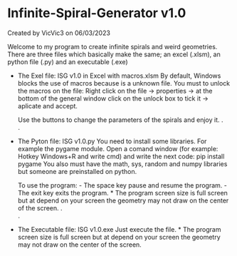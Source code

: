 # Infinite-Spiral-Generator v1.0
  Created by VicVic3
  on 06/03/2023
  
  Welcome to my program to create infinite spirals and weird geometries.
  There are three files which basically make the same; an excel (.xlsm), an python file (.py) and an executable (.exe)
  
  - The Exel file:    ISG v1.0 in Excel with macros.xlsm
      By default, Windows blocks the use of macros because is a unknown file.
      You must to unlock the macros on the file:
           Right click on the file -> properties -> at the bottom of the general window click on the unlock box to tick it -> aplicate and accept.
          
      Use the buttons to change the parameters of the spirals and enjoy it.
.      
.      
  - The Pyton file:    ISG v1.0.py
      You need to install some libraries. For example the pygame module.
          Open a comand window (for example: Hotkey Windows+R and write cmd) and write the next code:  pip install pygame
          You also must have the math, sys, random and numpy libraries but someone are preinstalled on python.
          
      To use the program:
          - The space key pause and resume the program.
          - The exit key exits the program.
          * The program screen size is full screen but at depend on your screen the geometry may not draw on the center of the screen.
.  
.  
  - The Executable file:    ISG v1.0.exe
      Just execute the file.
          * The program screen size is full screen but at depend on your screen the geometry may not draw on the center of the screen.
